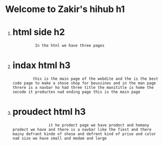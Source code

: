  # Welcome to Zakir's hihub h1
 1. # html side h2
                  In the htnl we have three pages 
1. # indax html h3
                this is the main page of the webdite and the is the best code page to make a shose shop for beussines and in the man page threre is a navbar ho had three title the manititle is home the secode it productes nad ending page this is the main page
2. # proudect html h3
                       it he prodect page we have prodect and homany prodect we have and there is a navbar like the fiest and there mainy defrant kinde of shose and defrent kind of prise and color nad size we have small and medam and large
                       
